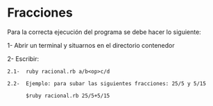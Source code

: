 Fracciones
==========

Para la correcta ejecución del programa se debe hacer lo siguiente:

  1-  Abrir un terminal y situarnos en el directorio contenedor
  
  2-  Escribir:
  
    2.1-  ruby racional.rb a/b<op>c/d
    
    2.2-  Ejemplo: para subar las siguientes fracciones: 25/5 y 5/15
      
          $ruby racional.rb 25/5+5/15


